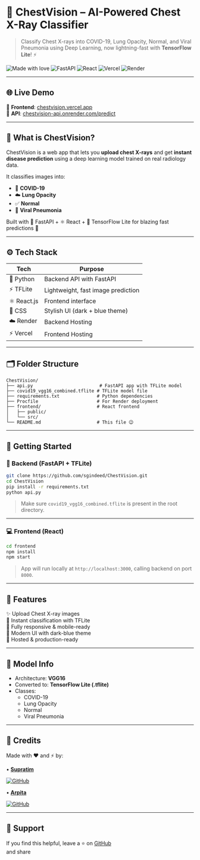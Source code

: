 
# 🩻 ChestVision – AI-Powered Chest X-Ray Classifier

> Classify Chest X-rays into COVID-19, Lung Opacity, Normal, and Viral Pneumonia using Deep Learning, now lightning-fast with **TensorFlow Lite**! ⚡

![Made with love](https://img.shields.io/badge/Made%20with-%E2%9D%A4%EF%B8%8F%20and%20TFLite-blueviolet)
![FastAPI](https://img.shields.io/badge/Backend-FastAPI-%23009688)
![React](https://img.shields.io/badge/Frontend-React-blue)
![Vercel](https://img.shields.io/badge/Deployed%20on-Vercel-black)
![Render](https://img.shields.io/badge/API%20on-Render-%2300c7b7)

---

## 🌐 Live Demo

🔵 **Frontend**: [chestvision.vercel.app](https://chestvision.vercel.app)  
🧠 **API**: [chestvision-api.onrender.com/predict](https://chestvision-api.onrender.com/predict)

---

## 📸 What is ChestVision?

ChestVision is a web app that lets you **upload chest X-rays** and get **instant disease prediction** using a deep learning model trained on real radiology data.

It classifies images into:
- 🦠 **COVID-19**  
- ☁️ **Lung Opacity**  
- ✅ **Normal**  
- 🧬 **Viral Pneumonia**

Built with 🐍 FastAPI + ⚛️ React + 🧠 TensorFlow Lite for blazing fast predictions 🚀

---

## ⚙️ Tech Stack

| Tech         | Purpose                          |
|--------------|----------------------------------|
| 🐍 Python     | Backend API with FastAPI         |
| ⚡ TFLite      | Lightweight, fast image prediction |
| ⚛️ React.js    | Frontend interface               |
| 🎨 CSS        | Stylish UI (dark + blue theme)   |
| ☁️ Render     | Backend Hosting                  |
| ⚡ Vercel     | Frontend Hosting                 |

---

## 🗂️ Folder Structure

```
ChestVision/
├── api.py                         # FastAPI app with TFLite model
├── covid19_vgg16_combined.tflite # TFLite model file
├── requirements.txt              # Python dependencies
├── Procfile                      # For Render deployment
├── frontend/                     # React frontend
│   ├── public/
│   └── src/
└── README.md                     # This file 😉
```

---

## 🚀 Getting Started

### 🔧 Backend (FastAPI + TFLite)

```bash
git clone https://github.com/sgindeed/ChestVision.git
cd ChestVision
pip install -r requirements.txt
python api.py
```

> Make sure `covid19_vgg16_combined.tflite` is present in the root directory.

---

### 💻 Frontend (React)

```bash
cd frontend
npm install
npm start
```

> App will run locally at `http://localhost:3000`, calling backend on port `8000`.

---

## 🌟 Features

✨ Upload Chest X-ray images  
🧠 Instant classification with TFLite  
📱 Fully responsive & mobile-ready  
🖤 Modern UI with dark-blue theme  
🚀 Hosted & production-ready

---

## 🧠 Model Info

- Architecture: **VGG16**
- Converted to: **TensorFlow Lite (.tflite)**
- Classes:
  - COVID-19
  - Lung Opacity
  - Normal
  - Viral Pneumonia

---

## 💌 Credits

Made with ❤️ and ⚡ by:

• [**Supratim**](https://github.com/sgindeed)

[![GitHub](https://img.shields.io/badge/GitHub-sgindeed-181717?style=for-the-badge&logo=github)](https://github.com/sgindeed)

• [**Arpita**](https://github.com/Arpita23r)

[![GitHub](https://img.shields.io/badge/GitHub-Arpita23r-181717?style=for-the-badge&logo=github)](https://github.com/Arpita23r)

---

## 🌈 Support

If you find this helpful, leave a ⭐ on [GitHub](https://github.com/sgindeed/ChestVision)  
and share
```
